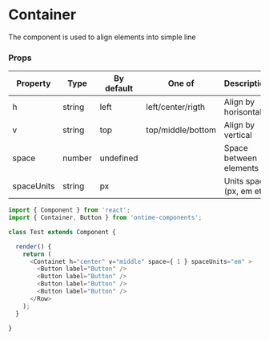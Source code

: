 <h1>Container</h1>

The component is used to align elements into simple line 

<h3>Props</h3>

| Property   | Type   | By default | One of            | Description              |
| ---------- | ------ | ---------- | ----------------- | ------------------------ |
| h          | string | left       | left/center/rigth | Align by horisontal      |
| v          | string | top        | top/middle/bottom | Align by vertical        |
| space      | number | undefined  |                   | Space between elements   |
| spaceUnits | string | px         |                   | Units space (px, em etc) |

```javascript
import { Component } from 'react';
import { Container, Button } from 'ontime-components';

class Test extends Component {

  render() {
    return (
      <Containet h="center" v="middle" space={ 1 } spaceUnits="em" >
        <Button label="Button" />
        <Button label="Button" />
        <Button label="Button" />
        <Button label="Button" />
      </Row>
    );
  }

}
```
